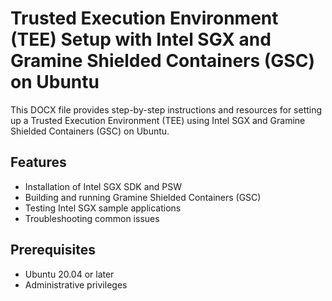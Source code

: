 # Trusted Execution Environment (TEE) Setup with Intel SGX and Gramine Shielded Containers (GSC) on Ubuntu

This DOCX file provides step-by-step instructions and resources for setting up a Trusted Execution Environment (TEE) using Intel SGX and Gramine Shielded Containers (GSC) on Ubuntu.

## Features

- Installation of Intel SGX SDK and PSW
- Building and running Gramine Shielded Containers (GSC)
- Testing Intel SGX sample applications
- Troubleshooting common issues

## Prerequisites

- Ubuntu 20.04 or later
- Administrative privileges
